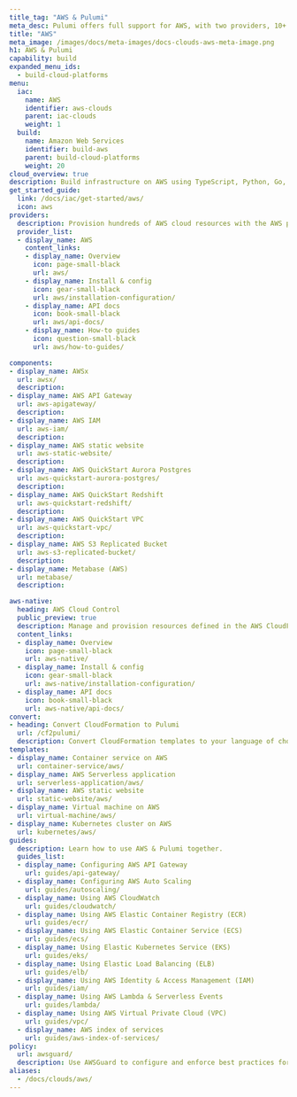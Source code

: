 ```yaml
---
title_tag: "AWS & Pulumi"
meta_desc: Pulumi offers full support for AWS, with two providers, 10+ components, multiple templates, and numerous guides.
title: "AWS"
meta_image: /images/docs/meta-images/docs-clouds-aws-meta-image.png
h1: AWS & Pulumi
capability: build
expanded_menu_ids:
  - build-cloud-platforms
menu:
  iac:
    name: AWS
    identifier: aws-clouds
    parent: iac-clouds
    weight: 1
  build:
    name: Amazon Web Services
    identifier: build-aws
    parent: build-cloud-platforms
    weight: 20
cloud_overview: true
description: Build infrastructure on AWS using TypeScript, Python, Go, C#, Java or YAML. Pulumi supports all AWS services and stays up-to-date with all AWS features.
get_started_guide:
  link: /docs/iac/get-started/aws/
  icon: aws
providers:
  description: Provision hundreds of AWS cloud resources with the AWS provider.
  provider_list:
  - display_name: AWS
    content_links:
    - display_name: Overview
      icon: page-small-black
      url: aws/
    - display_name: Install & config
      icon: gear-small-black
      url: aws/installation-configuration/
    - display_name: API docs
      icon: book-small-black
      url: aws/api-docs/
    - display_name: How-to guides
      icon: question-small-black
      url: aws/how-to-guides/

components:
- display_name: AWSx
  url: awsx/
  description:
- display_name: AWS API Gateway
  url: aws-apigateway/
  description:
- display_name: AWS IAM
  url: aws-iam/
  description:
- display_name: AWS static website
  url: aws-static-website/
  description:
- display_name: AWS QuickStart Aurora Postgres
  url: aws-quickstart-aurora-postgres/
  description:
- display_name: AWS QuickStart Redshift
  url: aws-quickstart-redshift/
  description:
- display_name: AWS QuickStart VPC
  url: aws-quickstart-vpc/
  description:
- display_name: AWS S3 Replicated Bucket
  url: aws-s3-replicated-bucket/
  description:
- display_name: Metabase (AWS)
  url: metabase/
  description:

aws-native:
  heading: AWS Cloud Control
  public_preview: true
  description: Manage and provision resources defined in the AWS CloudFormation Registry.
  content_links:
  - display_name: Overview
    icon: page-small-black
    url: aws-native/
  - display_name: Install & config
    icon: gear-small-black
    url: aws-native/installation-configuration/
  - display_name: API docs
    icon: book-small-black
    url: aws-native/api-docs/
convert:
- heading: Convert CloudFormation to Pulumi
  url: /cf2pulumi/
  description: Convert CloudFormation templates to your language of choice with Pulumi's conversion tool.
templates:
- display_name: Container service on AWS
  url: container-service/aws/
- display_name: AWS Serverless application
  url: serverless-application/aws/
- display_name: AWS static website
  url: static-website/aws/
- display_name: Virtual machine on AWS
  url: virtual-machine/aws/
- display_name: Kubernetes cluster on AWS
  url: kubernetes/aws/
guides:
  description: Learn how to use AWS & Pulumi together.
  guides_list:
  - display_name: Configuring AWS API Gateway
    url: guides/api-gateway/
  - display_name: Configuring AWS Auto Scaling
    url: guides/autoscaling/
  - display_name: Using AWS CloudWatch
    url: guides/cloudwatch/
  - display_name: Using AWS Elastic Container Registry (ECR)
    url: guides/ecr/
  - display_name: Using AWS Elastic Container Service (ECS)
    url: guides/ecs/
  - display_name: Using Elastic Kubernetes Service (EKS)
    url: guides/eks/
  - display_name: Using Elastic Load Balancing (ELB)
    url: guides/elb/
  - display_name: Using AWS Identity & Access Management (IAM)
    url: guides/iam/
  - display_name: Using AWS Lambda & Serverless Events
    url: guides/lambda/
  - display_name: Using AWS Virtual Private Cloud (VPC)
    url: guides/vpc/
  - display_name: AWS index of services
    url: guides/aws-index-of-services/
policy:
  url: awsguard/
  description: Use AWSGuard to configure and enforce best practices for your Pulumi stacks.
aliases:
  - /docs/clouds/aws/
---
```


